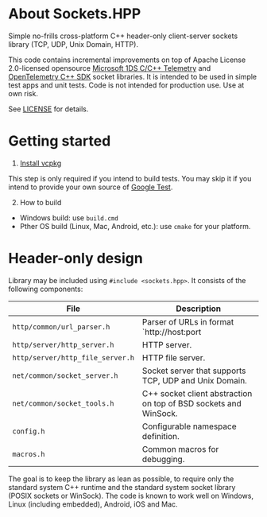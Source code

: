 # About Sockets.HPP

Simple no-frills cross-platform C++ header-only client-server sockets library (TCP, UDP, Unix Domain, HTTP).

This code contains incremental improvements on top of Apache License 2.0-licensed opensource
[Microsoft 1DS C/C++ Telemetry](https://github.com/microsoft/cpp_client_telemetry/blob/main/tests/common/HttpServer.hpp)
and [OpenTelemetry C++ SDK]() socket libraries. It is intended to be used in simple test apps
and unit tests. Code is not intended for production use. Use at own risk.

See [LICENSE](./LICENSE) for details.

# Getting started

1. [Install vcpkg](https://vcpkg.io/en/getting-started.html)

This step is only required if you intend to build tests. You may skip it if you intend to
provide your own source of [Google Test](https://github.com/google/googletest).

2. How to build

- Windows build: use `build.cmd`
- Pther OS build (Linux, Mac, Android, etc.): use `cmake` for your platform.

# Header-only design

Library may be included using `#include <sockets.hpp>`. It consists of the following components:

| File      | Description |
| --------- | ----------- |
| `http/common/url_parser.h` | Parser of URLs in format `http://host:port|host:port`. |
| `http/server/http_server.h` | HTTP server. |
| `http/server/http_file_server.h` | HTTP file server. |
| `net/common/socket_server.h` | Socket server that supports TCP, UDP and Unix Domain. |
| `net/common/socket_tools.h` | C++ socket client abstraction on top of BSD sockets and WinSock. |
| `config.h` | Configurable namespace definition. |
| `macros.h` | Common macros for debugging. |

The goal is to keep the library as lean as possible, to require only the standard system C++
runtime and the standard system socket library (POSIX sockets or WinSock). The code is known
to work well on Windows, Linux (including embedded), Android, iOS and Mac.
